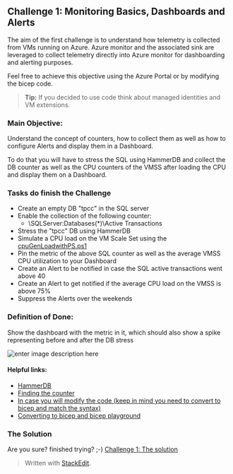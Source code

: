 
## Challenge 1: Monitoring Basics, Dashboards and Alerts

The aim of the first challenge is to understand how telemetry is collected from VMs running on Azure. Azure monitor and the associated sink are leveraged to collect telemetry directly into Azure monitor for dashboarding and alerting purposes.

Feel free to achieve this objective using the Azure Portal or by modifying the bicep code. 

> **Tip:** If you decided to use code think about managed identities and VM extensions.

### Main Objective:
Understand the concept of counters, how to collect them as well as how to configure Alerts and display them in a Dashboard.    

To do that you will have to stress the SQL using HammerDB and collect the DB counter as well as the CPU counters of the VMSS after loading the CPU and display them on a Dashboard.

### Tasks do finish the Challenge
- Create an empty DB "tpcc" in the SQL server
- Enable the collection of the following counter:
	- \SQLServer:Databases(*)\Active Transactions
- Stress the "tpcc" DB using HammerDB
- Simulate a CPU load on the VM Scale Set using the [cpuGenLoadwithPS.ps1](https://github.com/msghaleb/AzureMonitorHackathon/blob/master/sources/Loadscripts/cpuGenLoadwithPS.ps1)
- Pin the metric of the above SQL counter as well as the average VMSS CPU utilization to your Dashboard
- Create an Alert to be notified in case the SQL active transactions went above 40
- Create an Alert to get notified if the average CPU load on the VMSS is above 75%
- Suppress the Alerts over the weekends


### Definition of Done:
Show the dashboard with the metric in it, which should also show a spike representing before and after the DB stress

![enter image description here](https://github.com/msghaleb/AzureMonitorHackathon/raw/master/images/ch1_metric_spike.jpg)


#### Helpful links:
- [HammerDB](www.hammerdb.com)
- [Finding the counter](https://docs.microsoft.com/en-us/powershell/module/microsoft.powershell.diagnostics/get-counter?view=powershell-5.1)
- [In case you will modify the code (keep in mind you need to convert to bicep and match the syntax)](https://docs.microsoft.com/en-us/azure/azure-monitor/essentials/collect-custom-metrics-guestos-resource-manager-vm)
- [Converting to bicep and bicep playground](https://docs.microsoft.com/en-us/azure/azure-resource-manager/templates/bicep-decompile?tabs=azure-cli)


### The Solution

Are you sure? finished trying? ;-) 
[Challenge 1: The solution](https://github.com/msghaleb/AzureMonitorHackathon/blob/master/challenges/solution1.md)


> Written with [StackEdit](https://stackedit.io/).
